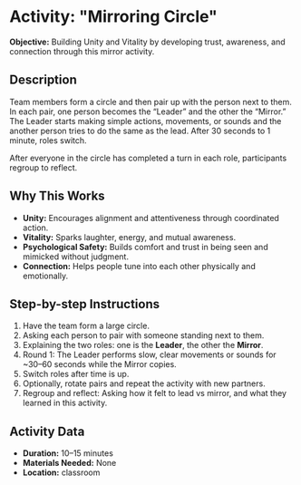 # Activity: "Mirroring Circle"

**Objective:** Building Unity and Vitality by developing trust, awareness, and connection through this mirror activity.

## Description

Team members form a circle and then pair up with the person next to them. In each pair, one person becomes the “Leader” and the other the “Mirror.” The Leader starts making simple actions, movements, or sounds and the another person tries to do the same as the lead. After 30 seconds to 1 minute, roles switch.

After everyone in the circle has completed a turn in each role, participants regroup to reflect.

## Why This Works

- **Unity:** Encourages alignment and attentiveness through coordinated action.
- **Vitality:** Sparks laughter, energy, and mutual awareness.
- **Psychological Safety:** Builds comfort and trust in being seen and mimicked without judgment.
- **Connection:** Helps people tune into each other physically and emotionally.

## Step-by-step Instructions

1. Have the team form a large circle.
2. Asking each person to pair with someone standing next to them.
3. Explaining the two roles: one is the **Leader**, the other the **Mirror**.
4. Round 1: The Leader performs slow, clear movements or sounds for ~30–60 seconds while the Mirror copies.
5. Switch roles after time is up.
6. Optionally, rotate pairs and repeat the activity with new partners.
7. Regroup and reflect: Asking how it felt to lead vs mirror, and what they learned in this activity.


## Activity Data

- **Duration:** 10–15 minutes  
- **Materials Needed:** None  
- **Location:** classroom

